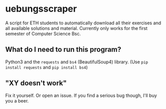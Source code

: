 # uebungsscraper
A script for ETH students to automatically download all their exercises and all available solutions and material. 
Currently only works for the first semester of Computer Science Bsc.

## What do I need to run this program?
Python3 and the `requests` and `bs4` (BeautifulSoup4) library. (Use `pip install requests` and `pip install bs4`)

## "XY doesn't work"
Fix it yourself. Or open an issue.
If you find a serious bug though, I'll buy you a beer.